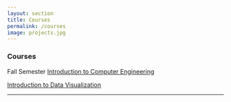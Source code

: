 ```yaml
---
layout: section
title: Courses
permalink: /courses
image: projects.jpg
---
```


### Courses
Fall Semester
<a href="https://github.com/elifefirat/elifefirat.github.io/tree/master/sections/minutes1" target="_blank">Introduction to Computer Engineering</a>

<a href="https://github.com/elifefirat/elifefirat.github.io/tree/master/sections/minutes1" target="_blank">Introduction to Data Visualization</a>


---
<!-- 
### Minutes of Meetings
<a href="https://github.com/elifefirat/elifefirat.github.io/tree/master/sections/minutes1" target="_blank">Minutes of Meetings</a> -->

